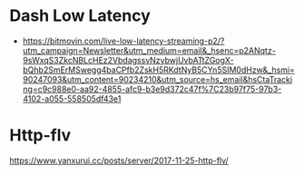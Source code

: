 

# Dash Low Latency
  - https://bitmovin.com/live-low-latency-streaming-p2/?utm_campaign=Newsletter&utm_medium=email&_hsenc=p2ANqtz-9sWxqS3ZkcNBLcHEz2VbdagssvNzybwjUvbATtZGogX-bQhb2SmErMSwegg4baCPfb2ZskH5RKdtNyB5CYn5SIM0dHzw&_hsmi=90247093&utm_content=90234210&utm_source=hs_email&hsCtaTracking=c9c988e0-aa92-4855-afc9-b3e9d372c47f%7C23b97f75-97b3-4102-a055-558505df43e1
  
  
# Http-flv
https://www.yanxurui.cc/posts/server/2017-11-25-http-flv/
